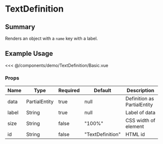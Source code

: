 <script setup>
import Basic from './demo/TextDefinition/Basic.vue'
</script>

# TextDefinition

## Summary

Renders an object with a `name` key with a label.

## Example Usage

<DemoContainer>
  <Basic/>
</DemoContainer>

<<< @/components/demo/TextDefinition/Basic.vue

### Props

| Name | Type | Required | Default | Description |
| ---- | ---- | ---- |------- | ----------- |
| data | PartialEntity | true | null | Definition as PartialEntity |
| label | String | true | null | Label of data |
| size | String | false | "100%" | CSS width of element |
| id   | String | false | "TextDefinition" | HTML id |
